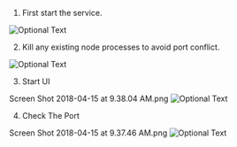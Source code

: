 1. First start the service.

![Optional Text](../Images/1-StartTheService.png)

2. Kill any existing node processes to avoid port conflict.

![Optional Text](../Images/2-AvoidPortConflict.png)

3. Start UI

Screen Shot 2018-04-15 at 9.38.04 AM.png
![Optional Text](../Images/3-StartTheUi.png)

4. Check The Port

Screen Shot 2018-04-15 at 9.37.46 AM.png
![Optional Text](../Images/4-NotePort.png)
